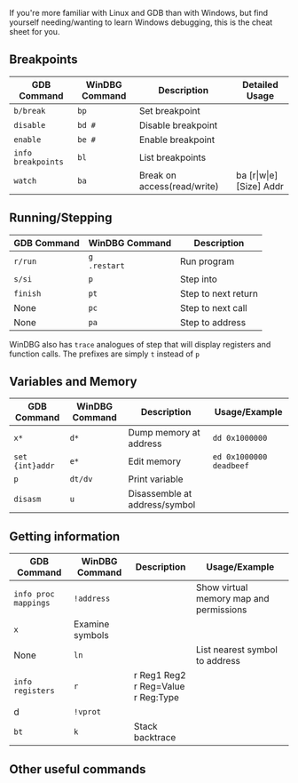If you're more familiar with Linux and GDB than with Windows, but find yourself needing/wanting to learn Windows debugging, this is the cheat sheet for you.


## Breakpoints

GDB Command  | WinDBG Command  | Description  | Detailed Usage
--|---|-- | ---
`b/break`  | `bp`  |  Set breakpoint
`disable`  | `bd #`   | Disable breakpoint  
`enable`  | `be #`  |  Enable breakpoint
`info breakpoints`  | `bl`  | List breakpoints  
`watch`  | `ba` |  Break on access(read/write) | ba [r\|w\|e] [Size] Addr



## Running/Stepping

GDB Command  | WinDBG Command  | Description
--|---|--
`r/run` | `g` <br>  `.restart` | Run program |
`s/si` | `p`  |  Step into
`finish` |  `pt`  | Step to next return |
None |  `pc`  | Step to next call |
None | `pa`  | Step to address  |  

WinDBG also has `trace` analogues of step that will display registers and function calls. The prefixes are simply `t` instead of `p`  

## Variables and Memory

GDB Command  | WinDBG Command  | Description  | Usage/Example
--|---|-- | --
`x*`  | `d*`  |  Dump memory at address | `dd 0x1000000`
`set {int}addr` | `e*` | Edit memory | `ed 0x1000000 deadbeef`
`p` | `dt/dv`  |  Print variable
`disasm`  | `u` | Disassemble at address/symbol  


## Getting information

GDB Command  | WinDBG Command   | Description | Usage/Example
--|---|--| --
`info proc mappings` | `!address`  |   | Show virtual memory map and permissions
 | `x` | Examine symbols |
None  | `ln` | |  List nearest symbol to address |
`info registers`  | `r`  |  r Reg1  Reg2 <br> r Reg=Value <br> r Reg:Type |
d  |  `!vprot` |   |  
`bt` |  `k` | Stack backtrace  |  


## Other useful commands
